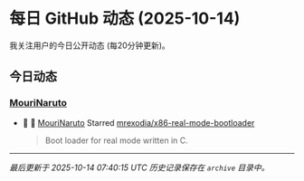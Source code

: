 # 每日 GitHub 动态 (2025-10-14)

我关注用户的今日公开动态 (每20分钟更新)。

## 今日动态

### [MouriNaruto](https://github.com/MouriNaruto)
- 🌟 👤 [MouriNaruto](https://github.com/MouriNaruto) Starred [mrexodia/x86-real-mode-bootloader](https://github.com/mrexodia/x86-real-mode-bootloader)
  > Boot loader for real mode written in C.


---
*最后更新于 2025-10-14 07:40:15 UTC*
*历史记录保存在 `archive` 目录中。*

